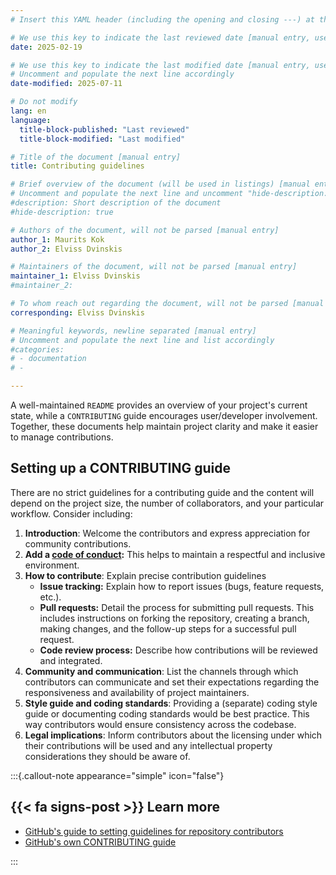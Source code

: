 ```yaml
---
# Insert this YAML header (including the opening and closing ---) at the beginning of the document and fill it out accordingly

# We use this key to indicate the last reviewed date [manual entry, use YYYY-MM-dd]
date: 2025-02-19

# We use this key to indicate the last modified date [manual entry, use YYYY-MM-DD]
# Uncomment and populate the next line accordingly
date-modified: 2025-07-11

# Do not modify
lang: en
language: 
  title-block-published: "Last reviewed"
  title-block-modified: "Last modified"

# Title of the document [manual entry]
title: Contributing guidelines

# Brief overview of the document (will be used in listings) [manual entry]
# Uncomment and populate the next line and uncomment "hide-description: true".
#description: Short description of the document
#hide-description: true

# Authors of the document, will not be parsed [manual entry]
author_1: Maurits Kok
author_2: Elviss Dvinskis

# Maintainers of the document, will not be parsed [manual entry]
maintainer_1: Elviss Dvinskis
#maintainer_2:

# To whom reach out regarding the document, will not be parsed [manual entry]
corresponding: Elviss Dvinskis

# Meaningful keywords, newline separated [manual entry]
# Uncomment and populate the next line and list accordingly
#categories: 
# - documentation
# - 

---
```


A well-maintained `README` provides an overview of your project's current state, while a `CONTRIBUTING` guide encourages user/developer involvement. Together, these documents help maintain project clarity and make it easier to manage contributions.

## Setting up a CONTRIBUTING guide

There are no strict guidelines for a contributing guide and the content will depend on the project size, the number of collaborators, and your particular workflow. Consider including:

1. **Introduction**: Welcome the contributors and express appreciation for community contributions. 
2. **Add a [code of conduct](./code_of_conduct.md):** This helps to maintain a respectful and inclusive environment.
3. **How to contribute**: Explain precise contribution guidelines
   - **Issue tracking:** Explain how to report issues (bugs, feature requests, etc.).
   - **Pull requests:** Detail the process for submitting pull requests. This includes instructions on forking the repository, creating a branch, making changes, and the follow-up steps for a successful pull request.
   - **Code review process:** Describe how contributions will be reviewed and integrated.
4. **Community and communication**: List the channels through which contributors can communicate and set their expectations regarding the responsiveness and availability of project maintainers.
5. **Style guide and coding standards**: Providing a (separate) coding style guide or documenting coding standards would be best practice. This way contributors would ensure consistency across the codebase.
6. **Legal implications**: Inform contributors about the licensing under which their contributions will be used and any intellectual property considerations they should be aware of.

:::{.callout-note appearance="simple" icon="false"}
## {{< fa signs-post >}} Learn more

- [GitHub's guide to setting guidelines for repository contributors](https://docs.github.com/en/communities/setting-up-your-project-for-healthy-contributions/setting-guidelines-for-repository-contributors)
- [GitHub's own CONTRIBUTING guide](https://github.com/github/docs/blob/8ef6dfa3a1400156aee603c7642485ebba2161b8/.github/CONTRIBUTING.md)

:::

